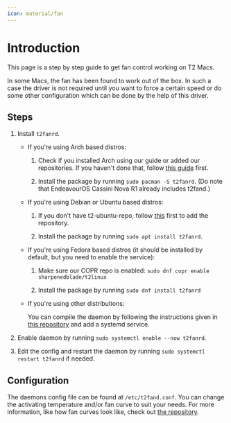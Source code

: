 ```yaml
---
icon: material/fan
---
```


# Introduction

This page is a step by step guide to get fan control working on T2 Macs.

In some Macs, the fan has been found to work out of the box. In such a case the driver is not required until you want to force a certain speed or do some other configuration which can be done by the help of this driver.

## Steps

1. Install `t2fanrd`.

    -   If you're using Arch based distros:

        1. Check if you installed Arch using our guide or added our repositories. If you haven't done that, follow [this guide](https://wiki.t2linux.org/distributions/arch/faq/#updating-kernel) first.

        2. Install the package by running `sudo pacman -S t2fanrd`. (Do note that EndeavourOS Cassini Nova R1 already includes t2fand.)

    -   If you're using Debian or Ubuntu based distros:

        1. If you don't have t2-ubuntu-repo, follow [this](https://github.com/AdityaGarg8/t2-ubuntu-repo#apt-repository-for-t2-macs) first to add the repository.

        2. Install the package by running `sudo apt install t2fanrd`.

    -   If you're using Fedora based distros (it should be installed by default, but you need to enable the service):

        1. Make sure our COPR repo is enabled: `sudo dnf copr enable sharpenedblade/t2linux`

        2. Install the package by running `sudo dnf install t2fanrd`

    -   If you're using other distributions:

        You can compile the daemon by following the instructions given in [this repository](https://github.com/GnomedDev/T2FanRD) and add a systemd service.

2. Enable daemon by running `sudo systemctl enable --now t2fanrd`.

3. Edit the config and restart the daemon by running `sudo systemctl restart t2fanrd` if needed.

## Configuration

The daemons config file can be found at `/etc/t2fand.conf`. You can change the activating temperature and/or fan curve to suit your needs.
For more information, like how fan curves look like, check out [the repository](https://github.com/GnomedDev/T2FanRD).
